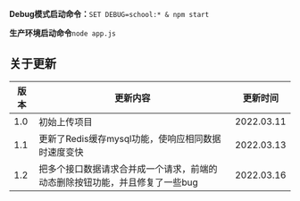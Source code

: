 **Debug模式启动命令：**`SET DEBUG=school:* & npm start`

**生产环境启动命令**`node app.js`
## 关于更新
|  版本 | 更新内容 | 更新时间 |
|  ----  | ----  |  ----  |
| 1.0 | 初始上传项目                                       | 2022.03.11 |
| 1.1 | 更新了Redis缓存mysql功能，使响应相同数据时速度变快 | 2022.03.13 |
| 1.2 | 把多个接口数据请求合并成一个请求，前端的动态删除按钮功能，并且修复了一些bug | 2022.03.16 |

